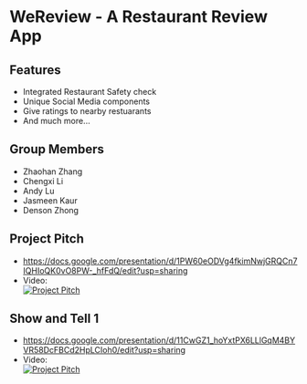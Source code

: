 # WeReview - A Restaurant Review App

## Features
* Integrated Restaurant Safety check
* Unique Social Media components
* Give ratings to nearby restuarants
* And much more...

## Group Members
* Zhaohan Zhang 
* Chengxi Li
* Andy Lu
* Jasmeen Kaur
* Denson Zhong

## Project Pitch
* https://docs.google.com/presentation/d/1PW60eODVg4fkimNwjGRQCn7IQHIoQK0vO8PW-_hfFdQ/edit?usp=sharing
* Video:  
[![Project Pitch](http://img.youtube.com/vi/wT05LbIq03k/0.jpg)](http://www.youtube.com/watch?v=wT05LbIq03k "Project Pitch")

## Show and Tell 1
* https://docs.google.com/presentation/d/11CwGZ1_hoYxtPX6LLlGqM4BYVR58DcFBCd2HpLCIoh0/edit?usp=sharing
* Video:  
[![Project Pitch](http://img.youtube.com/vi/5Npa1MFbv5w/0.jpg)](http://www.youtube.com/watch?v=5Npa1MFbv5w "Project Pitch")
